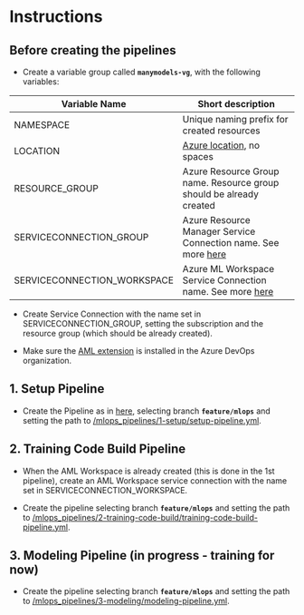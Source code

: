 # Instructions

## Before creating the pipelines

- Create a variable group called **``manymodels-vg``**, with the following variables:

| Variable Name               | Short description |
| --------------------------- | ----------------- |
| NAMESPACE                   | Unique naming prefix for created resources |
| LOCATION                    | [Azure location](https://azure.microsoft.com/en-us/global-infrastructure/locations/), no spaces |
| RESOURCE_GROUP              | Azure Resource Group name. Resource group should be already created |
| SERVICECONNECTION_GROUP     | Azure Resource Manager Service Connection name. See more [here](https://github.com/microsoft/MLOpsPython/blob/master/docs/getting_started.md#create-an-azure-devops-service-connection-for-the-azure-resource-manager) |
| SERVICECONNECTION_WORKSPACE | Azure ML Workspace Service Connection name. See more [here](https://github.com/microsoft/MLOpsPython/blob/master/docs/getting_started.md#create-an-azure-devops-service-connection-for-the-azure-ml-workspace) |

- Create Service Connection with the name set in SERVICECONNECTION_GROUP, setting the subscription and the resource group (which should be already created).

- Make sure the [AML extension](https://marketplace.visualstudio.com/items?itemName=ms-air-aiagility.vss-services-azureml) is installed in the Azure DevOps organization.

## 1. Setup Pipeline

- Create the Pipeline as in [here](https://github.com/microsoft/MLOpsPython/blob/master/docs/getting_started.md#create-the-iac-pipeline), selecting branch **``feature/mlops``** and setting the path to [/mlops_pipelines/1-setup/setup-pipeline.yml](1-setup/setup-pipeline.yml).

## 2. Training Code Build Pipeline

- When the AML Workspace is already created (this is done in the 1st pipeline), create an AML Workspace service connection with the name set in SERVICECONNECTION_WORKSPACE.

- Create the pipeline selecting branch **``feature/mlops``** and setting the path to [/mlops_pipelines/2-training-code-build/training-code-build-pipeline.yml](2-training-code-build/training-code-build-pipeline.yml).

## 3. Modeling Pipeline (in progress - training for now)

- Create the pipeline selecting branch **``feature/mlops``** and setting the path to [/mlops_pipelines/3-modeling/modeling-pipeline.yml](3-modeling/modeling-pipeline.yml).
